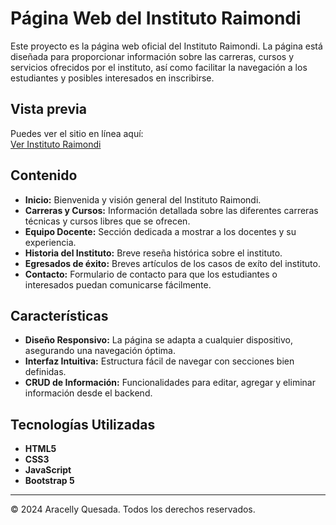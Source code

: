 # Página Web del Instituto Raimondi

Este proyecto es la página web oficial del Instituto Raimondi. La página está diseñada para proporcionar información sobre las carreras, cursos y servicios ofrecidos por el instituto, así como facilitar la navegación a los estudiantes y posibles interesados en inscribirse.

## Vista previa

Puedes ver el sitio en línea aquí:  
[Ver Instituto Raimondi](https://aracellylu.github.io/Instituto-Raimondi/)

## Contenido

- **Inicio:** Bienvenida y visión general del Instituto Raimondi.
- **Carreras y Cursos:** Información detallada sobre las diferentes carreras técnicas y cursos libres que se ofrecen.
- **Equipo Docente:** Sección dedicada a mostrar a los docentes y su experiencia.
- **Historia del Instituto:** Breve reseña histórica sobre el instituto.
- **Egresados de éxito:** Breves artículos de los casos de exíto del instituto.
- **Contacto:** Formulario de contacto para que los estudiantes o interesados puedan comunicarse fácilmente.

## Características

- **Diseño Responsivo:** La página se adapta a cualquier dispositivo, asegurando una navegación óptima.
- **Interfaz Intuitiva:** Estructura fácil de navegar con secciones bien definidas.
- **CRUD de Información:** Funcionalidades para editar, agregar y eliminar información desde el backend.
  
## Tecnologías Utilizadas

- **HTML5**
- **CSS3**
- **JavaScript**
- **Bootstrap 5**

---

© 2024 Aracelly Quesada. Todos los derechos reservados.
